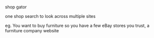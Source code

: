 shop gator

one shop search to look across multiple sites

eg. You want to buy furniture so you have a few eBay stores you trust, a furniture company website 